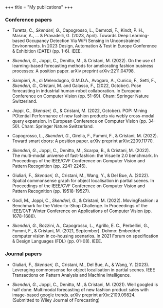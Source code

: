 +++
title = "My publications"
+++

### Conference papers
- Turetta, C., *Skenderi, G.*, Capogrosso, L., Demrozi, F., Kindt, P. H., Masrur, A., ... & Pravadelli, G. (2023, April). Towards Deep Learning-based Occupancy Detection Via WiFi Sensing in Unconstrained Environments. In 2023 Design, Automation & Test in Europe Conference & Exhibition (DATE) (pp. 1-6). IEEE.

- *Skenderi, G.*, Joppi, C., Denitto, M., & Cristani, M. (2022). On the use of learning-based forecasting methods for ameliorating fashion business processes: A position paper. arXiv preprint arXiv:2211.04798.

- Sampieri, A., di Melendugno, G.M.D.A., Avogaro, A., Cunico, F., Setti, F., *Skenderi, G.*, Cristani, M. and Galasso, F., (2022, October). Pose forecasting in industrial human-robot collaboration. In European Conference on Computer Vision (pp. 51-69). Cham: Springer Nature Switzerland.

- Joppi, C., *Skenderi, G.*, & Cristani, M. (2022, October). POP: Mining POtential Performance of new fashion products via webly cross-modal query expansion. In European Conference on Computer Vision (pp. 34-50). Cham: Springer Nature Switzerland.

- Capogrosso, L., *Skenderi, G.*, Girella, F., Fummi, F., & Cristani, M. (2022). Toward smart doors: A position paper. arXiv preprint arXiv:2209.11770.

- *Skenderi, G.*, Joppi, C., Denitto, M., Scarpa, B., & Cristani, M. (2022). The multi-modal universe of fast-fashion: the Visuelle 2.0 benchmark. In Proceedings of the IEEE/CVF Conference on Computer Vision and Pattern Recognition (pp. 2241-2246).

- Giuliari, F., *Skenderi, G.*, Cristani, M., Wang, Y., & Del Bue, A. (2022). Spatial commonsense graph for object localisation in partial scenes. In Proceedings of the IEEE/CVF Conference on Computer Vision and Pattern Recognition (pp. 19518-19527).

- Godi, M., Joppi, C., *Skenderi, G.*, & Cristani, M. (2022). MovingFashion: a Benchmark for the Video-to-Shop Challenge. In Proceedings of the IEEE/CVF Winter Conference on Applications of Computer Vision (pp. 1678-1686).

- *Skenderi, G.*, Bozzini, A., Capogrosso, L., Agrillo, E. C., Perbellini, G., Fummi, F., & Cristani, M. (2021, September). Dohmo: Embedded computer vision in co-housing scenarios. In 2021 Forum on specification & Design Languages (FDL) (pp. 01-08). IEEE.

### Journal papers
- Giuliari, F., *Skenderi, G.*, Cristani, M., Del Bue, A., & Wang, Y. (2023). Leveraging commonsense for object localisation in partial scenes. IEEE Transactions on Pattern Analysis and Machine Intelligence.

- *Skenderi, G.*, Joppi, C., Denitto, M., & Cristani, M. (2021). Well googled is half done: Multimodal forecasting of new fashion product sales with image-based google trends. arXiv preprint arXiv:2109.09824. (Submitted to Wiley Journal of Forecasting)